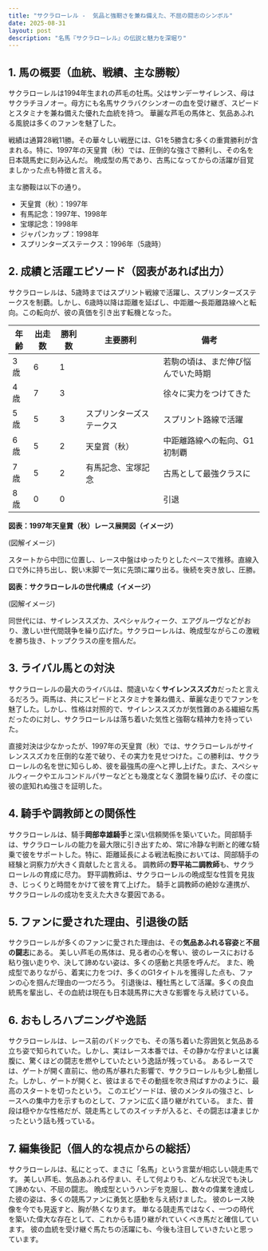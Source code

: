 ```yaml
---
title: "サクラローレル -  気品と強靭さを兼ね備えた、不屈の闘志のシンボル"
date: 2025-08-31
layout: post
description: "名馬『サクラローレル』の伝説と魅力を深堀り"
---
```


## 1. 馬の概要（血統、戦績、主な勝鞍）

サクラローレルは1994年生まれの芦毛の牡馬。父はサンデーサイレンス、母はサクラチヨノオー。母方にも名馬サクラバクシンオーの血を受け継ぎ、スピードとスタミナを兼ね備えた優れた血統を持つ。  華麗な芦毛の馬体と、気品あふれる風貌は多くのファンを魅了した。

戦績は通算28戦11勝。その華々しい戦歴には、G1を5勝含む多くの重賞勝利が含まれる。特に、1997年の天皇賞（秋）では、圧倒的な強さで勝利し、その名を日本競馬史に刻み込んだ。  晩成型の馬であり、古馬になってからの活躍が目覚ましかった点も特徴と言える。

主な勝鞍は以下の通り。

* 天皇賞（秋）：1997年
* 有馬記念：1997年、1998年
* 宝塚記念：1998年
* ジャパンカップ：1998年
* スプリンターズステークス：1996年（5歳時）


## 2. 成績と活躍エピソード（図表があれば出力）

サクラローレルは、5歳時まではスプリント戦線で活躍し、スプリンターズステークスを制覇。しかし、6歳時以降は距離を延ばし、中距離〜長距離路線へと転向。この転向が、彼の真価を引き出す転機となった。

| 年齢 | 出走数 | 勝利数 | 主要勝利 | 備考 |
|---|---|---|---|---|
| 3歳 | 6 | 1 |  | 若駒の頃は、まだ伸び悩んでいた時期 |
| 4歳 | 7 | 3 |  | 徐々に実力をつけてきた |
| 5歳 | 5 | 3 | スプリンターズステークス | スプリント路線で活躍 |
| 6歳 | 5 | 2 | 天皇賞（秋） | 中距離路線への転向、G1初制覇 |
| 7歳 | 5 | 2 | 有馬記念、宝塚記念 | 古馬として最強クラスに |
| 8歳 | 0 | 0 |  |  引退 |


**図表：1997年天皇賞（秋）レース展開図（イメージ）**

(図解イメージ)

スタートから中団に位置し、レース中盤はゆったりとしたペースで推移。直線入口で外に持ち出し、鋭い末脚で一気に先頭に躍り出る。後続を突き放し、圧勝。


**図表：サクラローレルの世代構成（イメージ）**

(図解イメージ)

同世代には、サイレンススズカ、スペシャルウィーク、エアグルーヴなどがおり、激しい世代間競争を繰り広げた。サクラローレルは、晩成型ながらこの激戦を勝ち抜き、トップクラスの座を掴んだ。


## 3. ライバル馬との対決

サクラローレルの最大のライバルは、間違いなく**サイレンススズカ**だったと言えるだろう。両馬は、共にスピードとスタミナを兼ね備え、華麗な走りでファンを魅了した。しかし、性格は対照的で、サイレンススズカが気性難のある繊細な馬だったのに対し、サクラローレルは落ち着いた気性と強靭な精神力を持っていた。

直接対決は少なかったが、1997年の天皇賞（秋）では、サクラローレルがサイレンススズカを圧倒的な差で破り、その実力を見せつけた。この勝利は、サクラローレルの名を世に知らしめ、彼を最強馬の座へと押し上げた。また、スペシャルウィークやエルコンドルパサーなどとも幾度となく激闘を繰り広げ、その度に彼の底知れぬ強さを証明した。


## 4. 騎手や調教師との関係性

サクラローレルは、騎手**岡部幸雄騎手**と深い信頼関係を築いていた。岡部騎手は、サクラローレルの能力を最大限に引き出すため、常に冷静な判断と的確な騎乗で彼をサポートした。特に、距離延長による戦法転換においては、岡部騎手の経験と洞察力が大きく貢献したと言える。  調教師の**野平祐二調教師**も、サクラローレルの育成に尽力。  野平調教師は、サクラローレルの晩成型な性質を見抜き、じっくりと時間をかけて彼を育て上げた。  騎手と調教師の絶妙な連携が、サクラローレルの成功を支えた大きな要因である。


## 5. ファンに愛された理由、引退後の話

サクラローレルが多くのファンに愛された理由は、その**気品あふれる容姿**と**不屈の闘志**にある。  美しい芦毛の馬体は、見る者の心を奪い、彼のレースにおける粘り強い走りや、決して諦めない姿は、多くの感動と共感を呼んだ。  また、晩成型でありながら、着実に力をつけ、多くのG1タイトルを獲得した点も、ファンの心を掴んだ理由の一つだろう。  引退後は、種牡馬として活躍。多くの良血統馬を輩出し、その血統は現在も日本競馬界に大きな影響を与え続けている。


## 6. おもしろハプニングや逸話

サクラローレルは、レース前のパドックでも、その落ち着いた雰囲気と気品ある立ち姿で知られていた。しかし、実はレース本番では、その静かな佇まいとは裏腹に、驚くほどの闘志を燃やしていたという逸話が残っている。  あるレースでは、ゲートが開く直前に、他の馬が暴れた影響で、サクラローレルも少し動揺した。しかし、ゲートが開くと、彼はまるでその動揺を吹き飛ばすかのように、最高のスタートを切ったという。  このエピソードは、彼のメンタルの強さと、レースへの集中力を示すものとして、ファンに広く語り継がれている。  また、普段は穏やかな性格だが、競走馬としてのスイッチが入ると、その闘志は凄まじかったという話も残っている。


## 7. 編集後記（個人的な視点からの総括）

サクラローレルは、私にとって、まさに「名馬」という言葉が相応しい競走馬です。  美しい芦毛、気品あふれる佇まい、そして何よりも、どんな状況でも決して諦めない、不屈の闘志。  晩成型というハンデを克服し、数々の偉業を達成した彼の姿は、多くの競馬ファンに勇気と感動を与え続けました。  彼のレース映像を今でも見返すと、胸が熱くなります。  単なる競走馬ではなく、一つの時代を築いた偉大な存在として、これからも語り継がれていくべき馬だと確信しています。  彼の血統を受け継ぐ馬たちの活躍にも、今後も注目していきたいと思っています。
